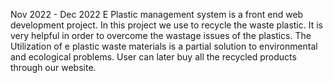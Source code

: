Nov 2022 - Dec 2022
E Plastic management system is a front end web development project. In this project we use to recycle the waste plastic. It is very helpful in order to overcome the wastage issues of the plastics. The Utilization of e plastic waste materials is a partial solution to environmental and ecological problems. User can later buy all the recycled products through our website.
